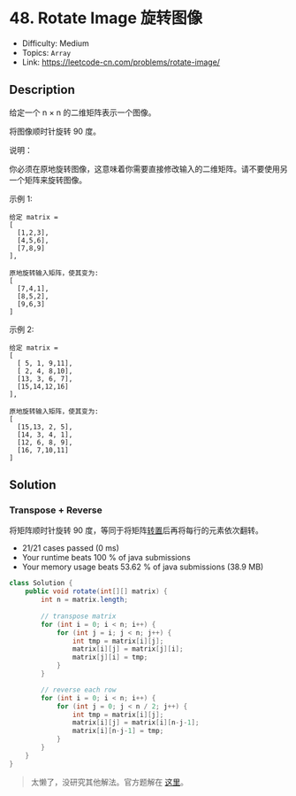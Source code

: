 # 48. Rotate Image 旋转图像

- Difficulty: Medium
- Topics: `Array`
- Link: https://leetcode-cn.com/problems/rotate-image/

## Description

给定一个 n × n 的二维矩阵表示一个图像。

将图像顺时针旋转 90 度。

说明：

你必须在原地旋转图像，这意味着你需要直接修改输入的二维矩阵。请不要使用另一个矩阵来旋转图像。

示例 1:
```
给定 matrix = 
[
  [1,2,3],
  [4,5,6],
  [7,8,9]
],

原地旋转输入矩阵，使其变为:
[
  [7,4,1],
  [8,5,2],
  [9,6,3]
]
```
示例 2:
```
给定 matrix =
[
  [ 5, 1, 9,11],
  [ 2, 4, 8,10],
  [13, 3, 6, 7],
  [15,14,12,16]
], 

原地旋转输入矩阵，使其变为:
[
  [15,13, 2, 5],
  [14, 3, 4, 1],
  [12, 6, 8, 9],
  [16, 7,10,11]
]
```
## Solution

### Transpose + Reverse

将矩阵顺时针旋转 90 度，等同于将矩阵[转置](https://zh.wikipedia.org/wiki/转置矩阵)后再将每行的元素依次翻转。

- 21/21 cases passed (0 ms)
- Your runtime beats 100 % of java submissions
- Your memory usage beats 53.62 % of java submissions (38.9 MB)

```java
class Solution {
    public void rotate(int[][] matrix) {
        int n = matrix.length;
        
        // transpose matrix
        for (int i = 0; i < n; i++) {
            for (int j = i; j < n; j++) {
                int tmp = matrix[i][j];
                matrix[i][j] = matrix[j][i];
                matrix[j][i] = tmp;
            }
        }

        // reverse each row
        for (int i = 0; i < n; i++) {
            for (int j = 0; j < n / 2; j++) {
                int tmp = matrix[i][j];
                matrix[i][j] = matrix[i][n-j-1];
                matrix[i][n-j-1] = tmp;
            }
        }
    }
}
```

> 太懒了，没研究其他解法。官方题解在 [这里](https://leetcode-cn.com/problems/rotate-image/solution/xuan-zhuan-tu-xiang-by-leetcode/)。
